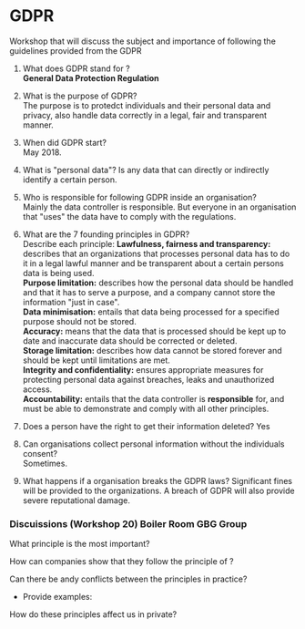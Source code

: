 # GDPR

Workshop that will discuss the subject and importance of following the guidelines provided from the GDPR

1. What does GDPR stand for ?  
  **General Data Protection Regulation**
2. What is the purpose of GDPR?  
   The purpose is to protedct individuals and their personal data and privacy, also handle data correctly in a legal, fair and transparent manner.  
3. When did GDPR start?  
   May 2018.
4. What is "personal data"?
  Is any data that can directly or indirectly identify a certain person. 
5. Who is responsible for following GDPR inside an organisation?  
  Mainly the data controller is responsible. But everyone in an organisation that "uses" the data have to comply with the regulations.  
6. What are the 7 founding principles in GDPR?  
  Describe each principle: 
  **Lawfulness, fairness and transparency:** describes that an organizations that processes personal data has to do it in a legal lawful manner and be transparent about a certain persons data is being used.  
  **Purpose limitation:** describes how the personal data should be handled and that it has to serve a purpose, and a company cannot store the information "just in case".  
  **Data minimisation:** entails that data being processed for a specified purpose should not be stored.  
  **Accuracy:** means that the data that is processed should be kept up to date and inaccurate data should be corrected or deleted.  
  **Storage limitation:** describes how data cannot be stored forever and should be kept until limitations are met.  
  **Integrity and confidentiality:** ensures appropriate measures for protecting personal data against breaches, leaks and unauthorized access.  
  **Accountability:** entails that the data controller is **responsible** for, and must be able to demonstrate and comply with all other principles.  

8. Does a person have the right to get their information deleted? 
  Yes
9. Can organisations collect personal information without the individuals consent?  
  Sometimes.   
10. What happens if a organisation breaks the GDPR laws? 
  Significant fines will be provided to the organizations. A breach of GDPR will also provide severe reputational damage.

### Discuissions (Workshop 20)  Boiler Room GBG Group

What principle is the most important? 

How can companies show that they follow the principle of  ?

Can there be andy conflicts between the principles in practice?  

* Provide examples:

How do these principles affect us in private?  
